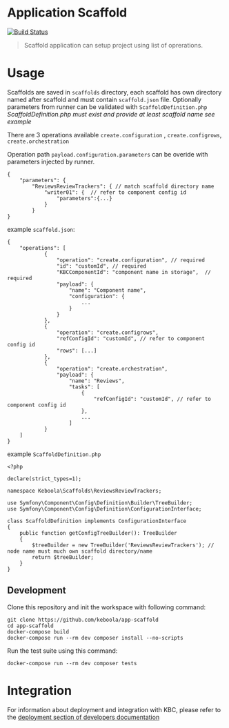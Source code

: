# Application Scaffold

[![Build Status](https://travis-ci.com/keboola/app-scaffold.svg?branch=master)](https://travis-ci.com/keboola/app-scaffold)

> Scaffold application can setup project using list of oprerations.

# Usage

Scaffolds are saved in `scaffolds` directory, each scaffold has own directory named after scaffold and must contain `scaffold.json` file.
Optionally parameters from runner can be validated with `ScaffoldDefinition.php` *ScaffoldDefinition.php must exist and provide at least scaffold name see example*

There are 3 operations available `create.configuration` , `create.configrows`, `create.orchestration`

Operation path `payload.configuration.parameters` can be overide with parameters injected by runner.

```
{
    "parameters": {
        "ReviewsReviewTrackers": { // match scaffold directory name
            "writer01": {  // refer to component config id
                "parameters":{...}
            }
        }
}
```

example `scaffold.json`:
```
{
    "operations": [
            {
                "operation": "create.configuration", // required
                "id": "customId", // required
                "KBCComponentId": "component name in storage",  // required
                "payload": {
                    "name": "Component name",
                    "configuration": {
                        ...
                    }
                }
            },
            {
                "operation": "create.configrows",
                "refConfigId": "customId", // refer to component config id
                "rows": [...]
            },
            {
                "operation": "create.orchestration",
                "payload": {
                    "name": "Reviews",
                    "tasks": [
                        {
                            "refConfigId": "customId", // refer to component config id
                        },
                        ...
                    ]
            }
    ]
}
```

example `ScaffoldDefinition.php`
```
<?php

declare(strict_types=1);

namespace Keboola\Scaffolds\ReviewsReviewTrackers;

use Symfony\Component\Config\Definition\Builder\TreeBuilder;
use Symfony\Component\Config\Definition\ConfigurationInterface;

class ScaffoldDefinition implements ConfigurationInterface
{
    public function getConfigTreeBuilder(): TreeBuilder
    {
        $treeBuilder = new TreeBuilder('ReviewsReviewTrackers'); // node name must much own scaffold directory/name
        return $treeBuilder;
    }
}
```

## Development

Clone this repository and init the workspace with following command:

```
git clone https://github.com/keboola/app-scaffold
cd app-scaffold
docker-compose build
docker-compose run --rm dev composer install --no-scripts
```

Run the test suite using this command:

```
docker-compose run --rm dev composer tests
```

# Integration

For information about deployment and integration with KBC, please refer to the [deployment section of developers documentation](https://developers.keboola.com/extend/component/deployment/)
